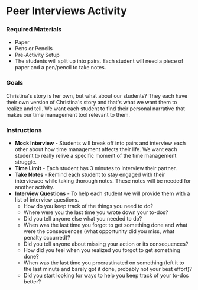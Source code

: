 # Peer Interviews Activity

### Required Materials
  * Paper
  * Pens or Pencils
  * Pre-Activity Setup
  * The students will split up into pairs.  Each student will need a piece of paper and a pen/pencil to take notes.

### Goals
  Christina's story is her own, but what about our students?  They each have their own version of Christina's story and that's what we want them to realize and tell.  We want each student to find their personal narrative that makes our time management tool relevant to them.

### Instructions
  * **Mock Interview** - Students will break off into pairs and interview each other about how time management affects their life. We want each student to really relive a specific moment of the time management struggle.
  * **Time Limit** - Each student has 3 minutes to interview their partner.
  * **Take Notes** - Remind each student to stay engaged with their interviewee while taking thorough notes.  These notes will be needed for another activity.
  * **Interview Questions** - To help each student we will provide them with a list of interview questions.
    * How do you keep track of the things you need to do?
    * Where were you the last time you wrote down your to-dos?
    * Did you tell anyone else what you needed to do?
    * When was the last time you forgot to get something done and what were the consequences (what opportunity did you miss, what penalty occurred)?
    * Did you tell anyone about missing your action or its consequences?
    * How did you feel when you realized you forgot to get something done?
    *  When was the last time you procrastinated on something (left it to the last minute and barely got it done, probably not your best effort)?
    * Did you start looking for ways to help you keep track of your to-dos better?
